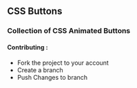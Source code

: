 ## CSS Buttons
### Collection of CSS Animated Buttons

#### Contributing :
* Fork the project to your account
* Create a branch 
* Push Changes to branch

